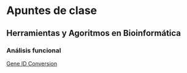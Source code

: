 # Apuntes de clase
## Herramientas y Agoritmos en Bioinformática 
### Análisis funcional
[Gene ID Conversion](https://amoyag.github.io/GeneID_Conversion)

